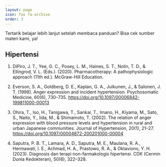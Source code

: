 ```yaml
---
layout: page
icon: fas fa-archive
order: 3
---
```


Tertarik belajar lebih lanjut setelah membaca panduan? Bisa cek sumber materi kami, ya!

## Hipertensi

1. DiPiro, J. T., Yee, G. C., Posey, L. M., Haines, S. T., Nolin, T. D., & Ellingrod, V. L. (Eds.). (2020). Pharmacotherapy: A pathophysiologic approach (11th ed.). McGraw-Hill Education.

2. Everson, S. A., Goldberg, D. E., Kaplan, G. A., Julkunen, J., & Salonen, J. T. (1998). Anger expression and incident hypertension. Psychosomatic Medicine, 60(6), 730–735. https://doi.org/10.1097/00006842-199811000-00013

3. Ohira, T., Iso, H., Tanigawa, T., Sankai, T., Imano, H., Kiyama, M., Sato, S., Naito, Y., Iida, M., & Shimamoto, T. (2002). The relation of anger expression with blood pressure levels and hypertension in rural and urban Japanese communities. Journal of Hypertension, 20(1), 21–27. https://doi.org/10.1097/00004872-200201000-00004

4. Saputra, P. B. T., Lamara, A. D., Saputra, M. E., Maulana, R. A., Hermawati, I. E., Achmad, H. A., Prastowo, R. A., & Oktaviono, Y. H. (2023). Diagnosis dan terapi non-farmakologis hipertensi. CDK (Cermin Dunia Kedokteran), 50(6), 322–328.